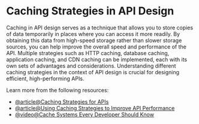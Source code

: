 # Caching Strategies in API Design

Caching in API design serves as a technique that allows you to store copies of data temporarily in places where you can access it more readily. By obtaining this data from high-speed storage rather than slower storage sources, you can help improve the overall speed and performance of the API. Multiple strategies such as HTTP caching, database caching, application caching, and CDN caching can be implemented, each with its own sets of advantages and considerations. Understanding different caching strategies in the context of API design is crucial for designing efficient, high-performing APIs.

Learn more from the following resources:

- [@article@Caching Strategies for APIs](https://medium.com/@satyendra.jaiswal/caching-strategies-for-apis-improving-performance-and-reducing-load-1d4bd2df2b44)
- [@article@Using Caching Strategies to Improve API Performance](https://www.lonti.com/blog/using-caching-strategies-to-improve-api-performance)
- [@video@Cache Systems Every Developer Should Know](https://www.youtube.com/watch?v=dGAgxozNWFE)
